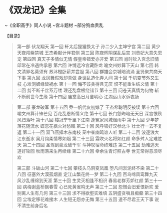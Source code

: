 # 《双龙记》全集
~《全职高手》同人小说
~宫斗题材
~部分狗血贵乱

【目录】

> 第一部 伏龙翔天
> 第一回 轩太后狸猫换太子 孙二少入主坤宁宫
> 第二回 黄少天夜闯紫禁城 王杰希献计伴君侧
> 第三回 陈夜辉阴谋乱后宫 刘贵妃大意失恩宠
> 第四回 真天子多情似无情 假皇帝错爱亦非爱
> 第五回 肖时钦入宫念旧情 邱常在冷遇终承恩
> 第六回 许博远冷宫藏卧龙 喻文州妙算下天山
> 第七回 韩文清罪名莫须有 苏沐橙卧薪并尝胆
> 第八回 群雄会京城暗流涌 圣贤聚共商天下事
> 第九回 龙凤舞假戏却真做 身世乱造化弄人间
> 第十回 千机变节外又生枝 心难测姻缘皆祸水
> 第十一回 悔不该贪得且无厌 恨不能重生结义情
> 第十二回 剪不断千丝系万缕 理还乱盘根绕错节
> 第十三回 问苍天真情为何物 斩不断前世今生缘
> 第十四回 庙堂高日月鉴明心 江湖远山水诉衷肠

> 第二部 豪龙破军
> 第十五回 乔一帆代友初嫁了 王杰希聪明反被误
> 第十六回 喻文州算计锋芒见 百花乱恩断情义绝
> 第十七回 长门怨晦暗无天日 深宫恨秋风扫落叶
> 第十八回 楼冠宁千里下江南 逢冤家风城烟雨中
> 第十九回 少年梦落花随流水 蝶恋花枫火对愁眠
> 第二十回 风呼啸好汉参北斗 壮士行一去不复返
> 第二十一回 双飞燕择木东南枝 笼中雀幽鸣谁人听
> 第二十二回 波逐浪大江东逝水 吴月钩柔情寒如烟
> 第二十三回 霜吹火名将如红颜 命多舛人定难胜天
> 第二十四回 圣驾到豪龙破千军 斗神叹宿命终难违
> 第二十五回 劫难逃天道好轮回 秋雨落来生再续缘
> 第二十六回 幸余生青灯照古寺 世无常得意须尽欢
> 
> 
> 第三部 斗破山河
> 第二十七回 攀枝头乌鸦变凤凰 堕凡间淤泥终不染
> 第二十八回 征塞外大漠孤烟直 定江山繁花终一梦
> 第二十九回 百鸟啼凤鸾舞九天 风沙乱缠绵到天涯
> 第三十回 生灵灭相逢不相识 春易老群芳妒红颜
> 第三十一回 病梅谢蓝桥飘春雪 心已死黄雀鸣无声
> 第三十二回 怨憎会旧爱恨新欢 爱别离人生有几何
> 第三十三回 求不得欲壑实难填 五阴盛贪嗔且痴癫
> 第三十四回 尘埃定移花难接木 人生短无怨亦无悔
> 第三十五回 道不尽君王天下事 说不清生前身后名
